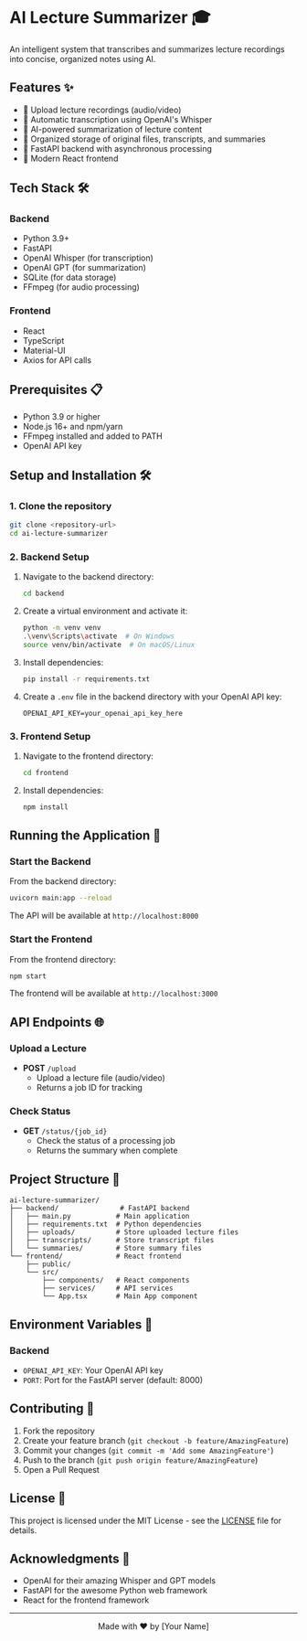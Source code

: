 # AI Lecture Summarizer 🎓

An intelligent system that transcribes and summarizes lecture recordings into concise, organized notes using AI.

## Features ✨

- 🎤 Upload lecture recordings (audio/video)
- 🔄 Automatic transcription using OpenAI's Whisper
- 📝 AI-powered summarization of lecture content
- 📂 Organized storage of original files, transcripts, and summaries
- 🚀 FastAPI backend with asynchronous processing
- 💅 Modern React frontend

## Tech Stack 🛠️

### Backend
- Python 3.9+
- FastAPI
- OpenAI Whisper (for transcription)
- OpenAI GPT (for summarization)
- SQLite (for data storage)
- FFmpeg (for audio processing)

### Frontend
- React
- TypeScript
- Material-UI
- Axios for API calls

## Prerequisites 📋

- Python 3.9 or higher
- Node.js 16+ and npm/yarn
- FFmpeg installed and added to PATH
- OpenAI API key

## Setup and Installation 🛠️

### 1. Clone the repository
```bash
git clone <repository-url>
cd ai-lecture-summarizer
```

### 2. Backend Setup
1. Navigate to the backend directory:
   ```bash
   cd backend
   ```

2. Create a virtual environment and activate it:
   ```bash
   python -m venv venv
   .\venv\Scripts\activate  # On Windows
   source venv/bin/activate  # On macOS/Linux
   ```

3. Install dependencies:
   ```bash
   pip install -r requirements.txt
   ```

4. Create a `.env` file in the backend directory with your OpenAI API key:
   ```
   OPENAI_API_KEY=your_openai_api_key_here
   ```

### 3. Frontend Setup
1. Navigate to the frontend directory:
   ```bash
   cd frontend
   ```

2. Install dependencies:
   ```bash
   npm install
   ```

## Running the Application 🚀

### Start the Backend
From the backend directory:
```bash
uvicorn main:app --reload
```
The API will be available at `http://localhost:8000`

### Start the Frontend
From the frontend directory:
```bash
npm start
```
The frontend will be available at `http://localhost:3000`

## API Endpoints 🌐

### Upload a Lecture
- **POST** `/upload`
  - Upload a lecture file (audio/video)
  - Returns a job ID for tracking

### Check Status
- **GET** `/status/{job_id}`
  - Check the status of a processing job
  - Returns the summary when complete

## Project Structure 📁

```
ai-lecture-summarizer/
├── backend/               # FastAPI backend
│   ├── main.py           # Main application
│   ├── requirements.txt  # Python dependencies
│   ├── uploads/          # Store uploaded lecture files
│   ├── transcripts/      # Store transcript files
│   └── summaries/        # Store summary files
└── frontend/             # React frontend
    ├── public/
    └── src/
        ├── components/   # React components
        ├── services/     # API services
        └── App.tsx       # Main App component
```

## Environment Variables 🔧

### Backend
- `OPENAI_API_KEY`: Your OpenAI API key
- `PORT`: Port for the FastAPI server (default: 8000)

## Contributing 🤝

1. Fork the repository
2. Create your feature branch (`git checkout -b feature/AmazingFeature`)
3. Commit your changes (`git commit -m 'Add some AmazingFeature'`)
4. Push to the branch (`git push origin feature/AmazingFeature`)
5. Open a Pull Request

## License 📄

This project is licensed under the MIT License - see the [LICENSE](LICENSE) file for details.

## Acknowledgments 🙏

- OpenAI for their amazing Whisper and GPT models
- FastAPI for the awesome Python web framework
- React for the frontend framework

---

<div align="center">
  Made with ❤️ by [Your Name]
</div>
